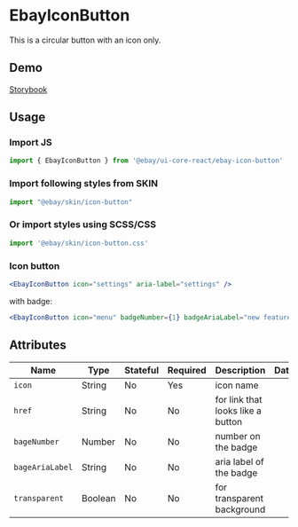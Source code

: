 # EbayIconButton
This is a circular button with an icon only.

## Demo
[Storybook](https://opensource.ebay.com/ebayui-core-react/main/?path=/story/ebay-icon-button--default)

## Usage

### Import JS
```jsx harmony
import { EbayIconButton } from '@ebay/ui-core-react/ebay-icon-button'
```

### Import following styles from SKIN
```jsx harmony
import "@ebay/skin/icon-button"
```

### Or import styles using SCSS/CSS
```jsx harmony
import '@ebay/skin/icon-button.css'
```

### Icon button
```jsx harmony
<EbayIconButton icon="settings" aria-label="settings" />
```
with badge:
```jsx harmony
<EbayIconButton icon="menu" badgeNumber={1} badgeAriaLabel="new feature available" />
```

## Attributes

Name | Type | Stateful | Required | Description | Data
--- | --- | --- | --- | --- | ---
`icon` | String | No | Yes | icon name
`href` | String | No | No | for link that looks like a button
`bageNumber` | Number | No | No | number on the badge
`bageAriaLabel` | String | No | No | aria label of the badge
`transparent` | Boolean | No | No | for transparent background
